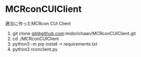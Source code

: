 # MCRconCUIClient
適当に作ったMCRcon CUI Client

1. git clone git@github.com:midorichaan/MCRconCUIClient.git
2. cd ./MCRconCUIClient
3. python3 -m pip install -r requirements.txt
4. python3 rconclient.py

